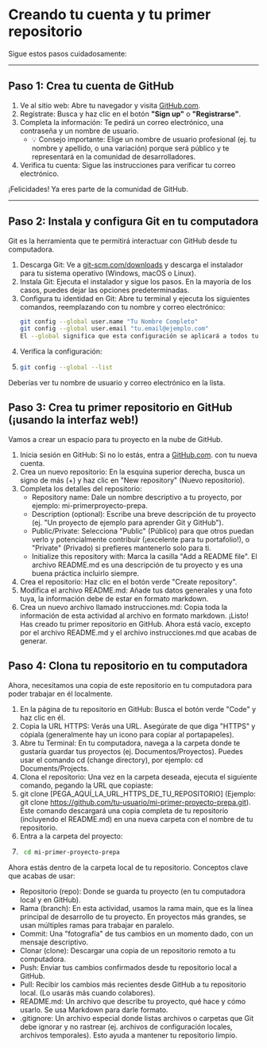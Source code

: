 # Creando tu cuenta y tu primer repositorio

Sigue estos pasos cuidadosamente:

---

## Paso 1: Crea tu cuenta de GitHub
1. Ve al sitio web: Abre tu navegador y visita [GitHub.com](https://github.com).
2. Regístrate: Busca y haz clic en el botón **"Sign up"** o **"Registrarse"**.
3. Completa la información: Te pedirá un correo electrónico, una contraseña y un nombre de usuario.  
   - 💡 Consejo importante: Elige un nombre de usuario profesional (ej. tu nombre y apellido, o una variación) porque será público y te representará en la comunidad de desarrolladores.
4. Verifica tu cuenta: Sigue las instrucciones para verificar tu correo electrónico.

 ¡Felicidades! Ya eres parte de la comunidad de GitHub.

---

## Paso 2: Instala y configura Git en tu computadora
Git es la herramienta que te permitirá interactuar con GitHub desde tu computadora.

1. Descarga Git: Ve a [git-scm.com/downloads](https://git-scm.com/downloads) y descarga el instalador para tu sistema operativo (Windows, macOS o Linux).
2. Instala Git: Ejecuta el instalador y sigue los pasos. En la mayoría de los casos, puedes dejar las opciones predeterminadas.
3. Configura tu identidad en Git: Abre tu terminal y ejecuta los siguientes comandos, reemplazando con tu nombre y correo electrónico:
   ```bash
   git config --global user.name "Tu Nombre Completo"
   git config --global user.email "tu.email@ejemplo.com"
   El --global significa que esta configuración se aplicará a todos tus proyectos en esta computadora. Git almacenará esto en un archivo llamado .gitconfig.

4. Verifica la configuración:
0. ```bash
   git config --global --list
Deberías ver tu nombre de usuario y correo electrónico en la lista.

## Paso 3: Crea tu primer repositorio en GitHub (¡usando la interfaz web!)
Vamos a crear un espacio para tu proyecto en la nube de GitHub.
1. Inicia sesión en GitHub: Si no lo estás, entra a  [GitHub.com](https://github.com). con tu nueva cuenta.
2. Crea un nuevo repositorio: En la esquina superior derecha, busca un signo de más (+) y haz clic en
"New repository" (Nuevo repositorio).
3. Completa los detalles del repositorio:
   - Repository name: Dale un nombre descriptivo a tu proyecto, por ejemplo: mi-primerproyecto-prepa.
   - Description (optional): Escribe una breve descripción de tu proyecto (ej. "Un proyecto de
ejemplo para aprender Git y GitHub").
   - Public/Private: Selecciona "Public" (Público) para que otros puedan verlo y
potencialmente contribuir (¡excelente para tu portafolio!), o "Private" (Privado) si prefieres
mantenerlo solo para ti.
   - Initialize this repository with: Marca la casilla "Add a README file". El archivo
README.md es una descripción de tu proyecto y es una buena práctica incluirlo siempre.
4. Crea el repositorio: Haz clic en el botón verde "Create repository".
5. Modifica el archivo README.md: Añade tus datos generales y una foto tuya, la información debe
de estar en formato markdown.
6. Crea un nuevo archivo llamado instrucciones.md: Copia toda la información de esta actividad al
archivo en formato markdown.
¡Listo! Has creado tu primer repositorio en GitHub. Ahora está vacío, excepto por el archivo README.md y
el archivo instrucciones.md que acabas de generar.
## Paso 4: Clona tu repositorio en tu computadora
Ahora, necesitamos una copia de este repositorio en tu computadora para poder trabajar en él localmente.
1. En la página de tu repositorio en GitHub: Busca el botón verde "Code" y haz clic en él.
2. Copia la URL HTTPS: Verás una URL. Asegúrate de que diga "HTTPS" y cópiala (generalmente
hay un icono para copiar al portapapeles).
3. Abre tu Terminal: En tu computadora, navega a la carpeta donde te gustaría guardar tus proyectos
(ej. Documentos/Proyectos). Puedes usar el comando cd (change directory), por ejemplo: cd
Documents/Projects.
4. Clona el repositorio: Una vez en la carpeta deseada, ejecuta el siguiente comando, pegando la URL
que copiaste:
5. git clone [PEGA_AQUÍ_LA_URL_HTTPS_DE_TU_REPOSITORIO]
(Ejemplo: git clone https://github.com/tu-usuario/mi-primer-proyecto-prepa.git). Este comando
descargará una copia completa de tu repositorio (incluyendo el README.md) en una nueva carpeta
con el nombre de tu repositorio.
6. Entra a la carpeta del proyecto:
7. ```bash
    cd mi-primer-proyecto-prepa
Ahora estás dentro de la carpeta local de tu repositorio.
Conceptos clave que acabas de usar:
- Repositorio (repo): Donde se guarda tu proyecto (en tu computadora local y en GitHub).
- Rama (branch): En esta actividad, usamos la rama main, que es la línea principal de desarrollo de tu
proyecto. En proyectos más grandes, se usan múltiples ramas para trabajar en paralelo.
- Commit: Una "fotografía" de tus cambios en un momento dado, con un mensaje descriptivo.
- Clonar (clone): Descargar una copia de un repositorio remoto a tu computadora.
- Push: Enviar tus cambios confirmados desde tu repositorio local a GitHub.
- Pull: Recibir los cambios más recientes desde GitHub a tu repositorio local. (Lo usarás más cuando
colabores).
- README.md: Un archivo que describe tu proyecto, qué hace y cómo usarlo. Se usa Markdown
para darle formato.
- .gitignore: Un archivo especial donde listas archivos o carpetas que Git debe ignorar y no rastrear
(ej. archivos de configuración locales, archivos temporales). Esto ayuda a mantener tu repositorio
limpio.


